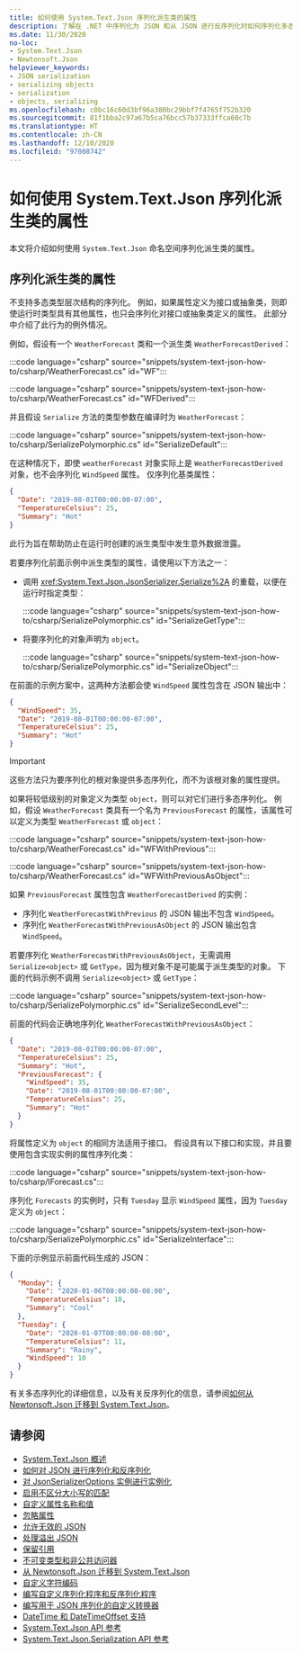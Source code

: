 ```yaml
---
title: 如何使用 System.Text.Json 序列化派生类的属性
description: 了解在 .NET 中序列化为 JSON 和从 JSON 进行反序列化时如何序列化多态对象。
ms.date: 11/30/2020
no-loc:
- System.Text.Json
- Newtonsoft.Json
helpviewer_keywords:
- JSON serialization
- serializing objects
- serialization
- objects, serializing
ms.openlocfilehash: c0bc16c60d3bf96a380bc29bbf7f4765f752b320
ms.sourcegitcommit: 81f1bba2c97a67b5ca76bcc57b37333ffca60c7b
ms.translationtype: HT
ms.contentlocale: zh-CN
ms.lasthandoff: 12/10/2020
ms.locfileid: "97008742"
---
```

# <a name="how-to-serialize-properties-of-derived-classes-with-no-locsystemtextjson"></a>如何使用 System.Text.Json 序列化派生类的属性

本文将介绍如何使用 `System.Text.Json` 命名空间序列化派生类的属性。

## <a name="serialize-properties-of-derived-classes"></a>序列化派生类的属性

不支持多态类型层次结构的序列化。 例如，如果属性定义为接口或抽象类，则即使运行时类型具有其他属性，也只会序列化对接口或抽象类定义的属性。 此部分中介绍了此行为的例外情况。

例如，假设有一个 `WeatherForecast` 类和一个派生类 `WeatherForecastDerived`：

:::code language="csharp" source="snippets/system-text-json-how-to/csharp/WeatherForecast.cs" id="WF":::

:::code language="csharp" source="snippets/system-text-json-how-to/csharp/WeatherForecast.cs" id="WFDerived":::

并且假设 `Serialize` 方法的类型参数在编译时为 `WeatherForecast`：

:::code language="csharp" source="snippets/system-text-json-how-to/csharp/SerializePolymorphic.cs" id="SerializeDefault":::

在这种情况下，即使 `weatherForecast` 对象实际上是 `WeatherForecastDerived` 对象，也不会序列化 `WindSpeed` 属性。 仅序列化基类属性：

```json
{
  "Date": "2019-08-01T00:00:00-07:00",
  "TemperatureCelsius": 25,
  "Summary": "Hot"
}
```

此行为旨在帮助防止在运行时创建的派生类型中发生意外数据泄露。

若要序列化前面示例中派生类型的属性，请使用以下方法之一：

* 调用 <xref:System.Text.Json.JsonSerializer.Serialize%2A> 的重载，以便在运行时指定类型：

  :::code language="csharp" source="snippets/system-text-json-how-to/csharp/SerializePolymorphic.cs" id="SerializeGetType":::

* 将要序列化的对象声明为 `object`。

  :::code language="csharp" source="snippets/system-text-json-how-to/csharp/SerializePolymorphic.cs" id="SerializeObject":::

在前面的示例方案中，这两种方法都会使 `WindSpeed` 属性包含在 JSON 输出中：

```json
{
  "WindSpeed": 35,
  "Date": "2019-08-01T00:00:00-07:00",
  "TemperatureCelsius": 25,
  "Summary": "Hot"
}
```

> [!IMPORTANT]
> 这些方法只为要序列化的根对象提供多态序列化，而不为该根对象的属性提供。

如果将较低级别的对象定义为类型 `object`，则可以对它们进行多态序列化。 例如，假设 `WeatherForecast` 类具有一个名为 `PreviousForecast` 的属性，该属性可以定义为类型 `WeatherForecast` 或 `object`：

:::code language="csharp" source="snippets/system-text-json-how-to/csharp/WeatherForecast.cs" id="WFWithPrevious":::

:::code language="csharp" source="snippets/system-text-json-how-to/csharp/WeatherForecast.cs" id="WFWithPreviousAsObject":::

如果 `PreviousForecast` 属性包含 `WeatherForecastDerived` 的实例：

* 序列化 `WeatherForecastWithPrevious` 的 JSON 输出不包含 `WindSpeed`。
* 序列化 `WeatherForecastWithPreviousAsObject` 的 JSON 输出包含 `WindSpeed`。

若要序列化 `WeatherForecastWithPreviousAsObject`，无需调用 `Serialize<object>` 或 `GetType`，因为根对象不是可能属于派生类型的对象。 下面的代码示例不调用 `Serialize<object>` 或 `GetType`：

:::code language="csharp" source="snippets/system-text-json-how-to/csharp/SerializePolymorphic.cs" id="SerializeSecondLevel":::

前面的代码会正确地序列化 `WeatherForecastWithPreviousAsObject`：

```json
{
  "Date": "2019-08-01T00:00:00-07:00",
  "TemperatureCelsius": 25,
  "Summary": "Hot",
  "PreviousForecast": {
    "WindSpeed": 35,
    "Date": "2019-08-01T00:00:00-07:00",
    "TemperatureCelsius": 25,
    "Summary": "Hot"
  }
}
```

将属性定义为 `object` 的相同方法适用于接口。 假设具有以下接口和实现，并且要使用包含实现实例的属性序列化类：

:::code language="csharp" source="snippets/system-text-json-how-to/csharp/IForecast.cs":::

序列化 `Forecasts` 的实例时，只有 `Tuesday` 显示 `WindSpeed` 属性，因为 `Tuesday` 定义为 `object`：

:::code language="csharp" source="snippets/system-text-json-how-to/csharp/SerializePolymorphic.cs" id="SerializeInterface":::

下面的示例显示前面代码生成的 JSON：

```json
{
  "Monday": {
    "Date": "2020-01-06T00:00:00-08:00",
    "TemperatureCelsius": 10,
    "Summary": "Cool"
  },
  "Tuesday": {
    "Date": "2020-01-07T00:00:00-08:00",
    "TemperatureCelsius": 11,
    "Summary": "Rainy",
    "WindSpeed": 10
  }
}
```

有关多态序列化的详细信息，以及有关反序列化的信息，请参阅[如何从 Newtonsoft.Json 迁移到 System.Text.Json](system-text-json-migrate-from-newtonsoft-how-to.md#polymorphic-serialization)。

## <a name="see-also"></a>请参阅

* [System.Text.Json 概述](system-text-json-overview.md)
* [如何对 JSON 进行序列化和反序列化](system-text-json-how-to.md)
* [对 JsonSerializerOptions 实例进行实例化](system-text-json-configure-options.md)
* [启用不区分大小写的匹配](system-text-json-character-casing.md)
* [自定义属性名称和值](system-text-json-customize-properties.md)
* [忽略属性](system-text-json-ignore-properties.md)
* [允许无效的 JSON](system-text-json-invalid-json.md)
* [处理溢出 JSON](system-text-json-handle-overflow.md)
* [保留引用](system-text-json-preserve-references.md)
* [不可变类型和非公共访问器](system-text-json-immutability.md)
* [从 Newtonsoft.Json 迁移到 System.Text.Json](system-text-json-migrate-from-newtonsoft-how-to.md)
* [自定义字符编码](system-text-json-character-encoding.md)
* [编写自定义序列化程序和反序列化程序](write-custom-serializer-deserializer.md)
* [编写用于 JSON 序列化的自定义转换器](system-text-json-converters-how-to.md)
* [DateTime 和 DateTimeOffset 支持](../datetime/system-text-json-support.md)
* [System.Text.Json API 参考](xref:System.Text.Json)
* [System.Text.Json.Serialization API 参考](xref:System.Text.Json.Serialization)
